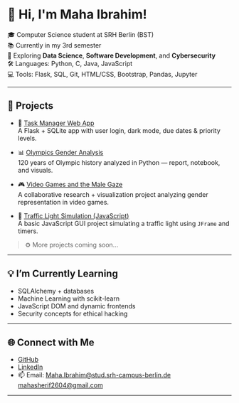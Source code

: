 # 👋 Hi, I'm Maha Ibrahim!

🎓 Computer Science student at SRH Berlin (BST)  
📚 Currently in my 3rd semester  
🧠 Exploring **Data Science**, **Software Development**, and **Cybersecurity**  
🛠️ Languages: Python, C, Java, JavaScript  
💻 Tools: Flask, SQL, Git, HTML/CSS, Bootstrap, Pandas, Jupyter

---

## 🚀 Projects

- 📝 [Task Manager Web App](https://github.com/mahaibrahim26/flask-task-manager)  
  A Flask + SQLite app with user login, dark mode, due dates & priority levels.

- 📊 [Olympics Gender Analysis](https://github.com/mahaibrahim26/Women-participation-in-the-Olympics)  
  120 years of Olympic history analyzed in Python — report, notebook, and visuals.
  
- 🎮 [Video Games and the Male Gaze](https://github.com/Ayesha-Jan/Video-Games-And-The-Male-Gaze)  
  A collaborative research + visualization project analyzing gender representation in video games.

- 🚦 [Traffic Light Simulation (JavaScript)](https://github.com/mahaibrahim26/Traffic-Light)  
  A basic JavaScript GUI project simulating a traffic light using `JFrame` and timers.
  
> ⚙️ More projects coming soon...

---

## 💡 I’m Currently Learning

- SQLAlchemy + databases  
- Machine Learning with scikit-learn  
- JavaScript DOM and dynamic frontends  
- Security concepts for ethical hacking

---

## 🌐 Connect with Me

- [GitHub](https://github.com/mahaibrahim26)
- [LinkedIn]([https://www.linkedin.com/in/maha-ibrahim-902797363/])
- 📫 Email: Maha.Ibrahim@stud.srh-campus-berlin.de
  mahasherif2604@gmail.com

---

<!-- Optionally, add a GitHub stats card -->
<!--
![Maha's GitHub stats](https://github-readme-stats.vercel.app/api?username=mahaibrahim26&show_icons=true&theme=tokyonight)
-->
